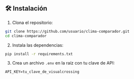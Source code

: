 ## 🛠 Instalación

1. Clona el repositorio:

```bash
git clone https://github.com/usuario/clima-comparador.git
cd clima-comparador
```

2. Instala las dependencias:

```bash
pip install -r requirements.txt
```

3. Crea un archivo `.env` en la raíz con tu clave de API:

```env
API_KEY=tu_clave_de_visualcrossing
```
